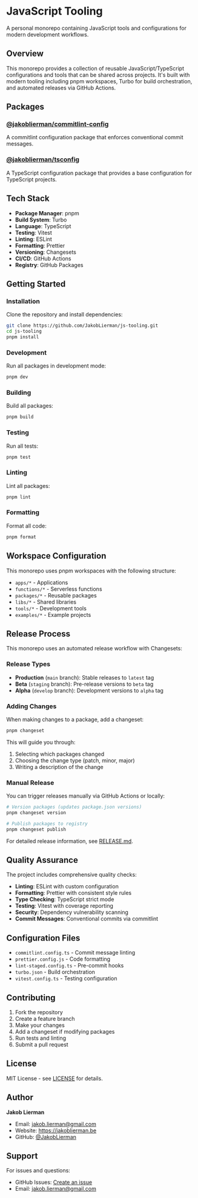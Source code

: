 # JavaScript Tooling

A personal monorepo containing JavaScript tools and configurations for modern development workflows.

## Overview

This monorepo provides a collection of reusable JavaScript/TypeScript configurations and tools that can be shared across projects. It's built with modern tooling including pnpm workspaces, Turbo for build orchestration, and automated releases via GitHub Actions.

## Packages

### [@jakoblierman/commitlint-config](./packages/commitlint-config/README.md)

A commitlint configuration package that enforces conventional commit messages.

### [@jakoblierman/tsconfig](./packages/tsconfig/README.md)

A TypeScript configuration package that provides a base configuration for TypeScript projects.

## Tech Stack

- **Package Manager**: pnpm
- **Build System**: Turbo
- **Language**: TypeScript
- **Testing**: Vitest
- **Linting**: ESLint
- **Formatting**: Prettier
- **Versioning**: Changesets
- **CI/CD**: GitHub Actions
- **Registry**: GitHub Packages

## Getting Started

### Installation

Clone the repository and install dependencies:

```bash
git clone https://github.com/JakobLierman/js-tooling.git
cd js-tooling
pnpm install
```

### Development

Run all packages in development mode:

```bash
pnpm dev
```

### Building

Build all packages:

```bash
pnpm build
```

### Testing

Run all tests:

```bash
pnpm test
```

### Linting

Lint all packages:

```bash
pnpm lint
```

### Formatting

Format all code:

```bash
pnpm format
```

## Workspace Configuration

This monorepo uses pnpm workspaces with the following structure:

- `apps/*` - Applications
- `functions/*` - Serverless functions
- `packages/*` - Reusable packages
- `libs/*` - Shared libraries
- `tools/*` - Development tools
- `examples/*` - Example projects

## Release Process

This monorepo uses an automated release workflow with Changesets:

### Release Types

- **Production** (`main` branch): Stable releases to `latest` tag
- **Beta** (`staging` branch): Pre-release versions to `beta` tag
- **Alpha** (`develop` branch): Development versions to `alpha` tag

### Adding Changes

When making changes to a package, add a changeset:

```bash
pnpm changeset
```

This will guide you through:

1. Selecting which packages changed
2. Choosing the change type (patch, minor, major)
3. Writing a description of the change

### Manual Release

You can trigger releases manually via GitHub Actions or locally:

```bash
# Version packages (updates package.json versions)
pnpm changeset version

# Publish packages to registry
pnpm changeset publish
```

For detailed release information, see [RELEASE.md](./RELEASE.md).

## Quality Assurance

The project includes comprehensive quality checks:

- **Linting**: ESLint with custom configuration
- **Formatting**: Prettier with consistent style rules
- **Type Checking**: TypeScript strict mode
- **Testing**: Vitest with coverage reporting
- **Security**: Dependency vulnerability scanning
- **Commit Messages**: Conventional commits via commitlint

## Configuration Files

- `commitlint.config.ts` - Commit message linting
- `prettier.config.js` - Code formatting
- `lint-staged.config.ts` - Pre-commit hooks
- `turbo.json` - Build orchestration
- `vitest.config.ts` - Testing configuration

## Contributing

1. Fork the repository
2. Create a feature branch
3. Make your changes
4. Add a changeset if modifying packages
5. Run tests and linting
6. Submit a pull request

## License

MIT License - see [LICENSE](./LICENSE) for details.

## Author

**Jakob Lierman**

- Email: jakob.lierman@gmail.com
- Website: https://jakoblierman.be
- GitHub: [@JakobLierman](https://github.com/JakobLierman)

## Support

For issues and questions:

- GitHub Issues: [Create an issue](https://github.com/JakobLierman/js-tooling/issues)
- Email: jakob.lierman@gmail.com
